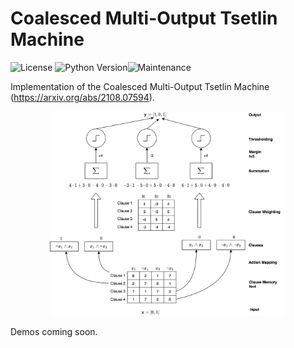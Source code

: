 

# Coalesced Multi-Output Tsetlin Machine
![License](https://img.shields.io/github/license/microsoft/interpret.svg?style=flat-square) ![Python Version](https://img.shields.io/pypi/pyversions/interpret.svg?style=flat-square)![Maintenance](https://img.shields.io/maintenance/yes/2021?style=flat-square)

Implementation of the Coalesced Multi-Output Tsetlin Machine (https://arxiv.org/abs/2108.07594).

<p align="center">
  <img width="75%" src="https://github.com/olegranmo/blob/blob/master/CoalescedMultiOutputTM.png">
</p>

Demos coming soon.
